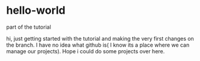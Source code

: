 # hello-world
part of the tutorial

hi, just getting started with the tutorial and making the very first changes on the branch.
I have no idea what github is( I know its a place where we can manage our projects). Hope i could do some projects over here.

